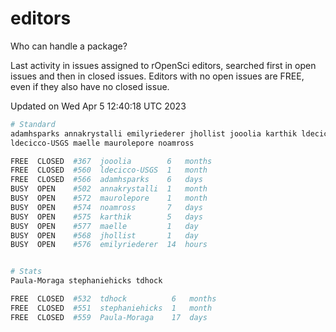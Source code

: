 # editors

Who can handle a package?

Last activity in issues assigned to rOpenSci editors, searched first in open
issues and then in closed issues. Editors with no open issues are FREE, even if
they also have no closed issue.


Updated on Wed Apr 5 12:40:18 UTC 2023

```bash
# Standard
adamhsparks annakrystalli emilyriederer jhollist jooolia karthik ldecicco
ldecicco-USGS maelle maurolepore noamross

FREE  CLOSED  #367  jooolia        6   months
FREE  CLOSED  #560  ldecicco-USGS  1   month
FREE  CLOSED  #566  adamhsparks    6   days
BUSY  OPEN    #502  annakrystalli  1   month
BUSY  OPEN    #572  maurolepore    1   month
BUSY  OPEN    #574  noamross       7   days
BUSY  OPEN    #575  karthik        5   days
BUSY  OPEN    #577  maelle         1   day
BUSY  OPEN    #568  jhollist       1   day
BUSY  OPEN    #576  emilyriederer  14  hours


# Stats
Paula-Moraga stephaniehicks tdhock

FREE  CLOSED  #532  tdhock          6   months
FREE  CLOSED  #551  stephaniehicks  1   month
FREE  CLOSED  #559  Paula-Moraga    17  days
```

